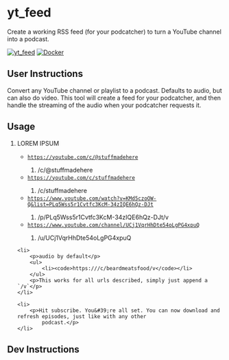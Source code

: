 # yt_feed

Create a working RSS feed (for your podcatcher) to turn a YouTube channel into a podcast.

[![yt_feed](https://github.com/jaredkoontz/yt_feed/actions/workflows/python-app.yml/badge.svg)](https://github.com/jaredkoontz/yt_feed/actions/workflows/python-app.yml)
[![Docker](https://github.com/jaredkoontz/yt_feed/actions/workflows/docker-publish.yml/badge.svg)](https://github.com/jaredkoontz/yt_feed/actions/workflows/docker-publish.yml)

## User Instructions

<p>Convert any YouTube channel or playlist to a podcast. Defaults to audio, but can also do video. This tool will
    create a feed for your podcatcher, and then handle the streaming of the audio when your podcatcher requests
    it.</p>
<h2>Usage</h2>
<ol>
    <li>
        <p>LOREM IPSUM</p>
        <ul>
            <li><code><a href="https://youtube.com/c/@stuffmadehere">https://youtube.com/c/@stuffmadehere</a></code>
            </li>
            <ol>
                <li>/c/@stuffmadehere</li>
            </ol>
            <li><code><a href="https://youtube.com/c/stuffmadehere">https://youtube.com/c/stuffmadehere</a></code>
            </li>
            <ol>
                <li>/c/stuffmadehere</li>
            </ol>
            <li><code><a href="https://www.youtube.com/watch?v=KMd5czoOW-Q&list=PLq5Wss5r1Cvtfc3KcM-34zIQE6hQz-DJt">https://www.youtube.com/watch?v=KMd5czoOW-Q&list=PLq5Wss5r1Cvtfc3KcM-34zIQE6hQz-DJt</a></code>
            </li>
            <ol>
                <li>/p/PLq5Wss5r1Cvtfc3KcM-34zIQE6hQz-DJt/v</li>
            </ol>
            <li><code><a href="https://www.youtube.com/channel/UCj1VqrHhDte54oLgPG4xpuQ">https://www.youtube.com/channel/UCj1VqrHhDte54oLgPG4xpuQ</a></code>
            </li>
            <ol>
                <li>/u/UCj1VqrHhDte54oLgPG4xpuQ</li>
            </ol>
        </ul>
    </li>

    <li>
        <p>audio by default</p>
        <ul>
            <li><code>https:///c/beardmeatsfood/v</code></li>
        </ul>
        <p>This works for all urls described, simply just append a `/v`</p>
    </li>

    <li>
        <p>Hit subscribe. You&#39;re all set. You can now download and refresh episodes, just like with any other
            podcast.</p>
    </li>

</ol>

## Dev Instructions
